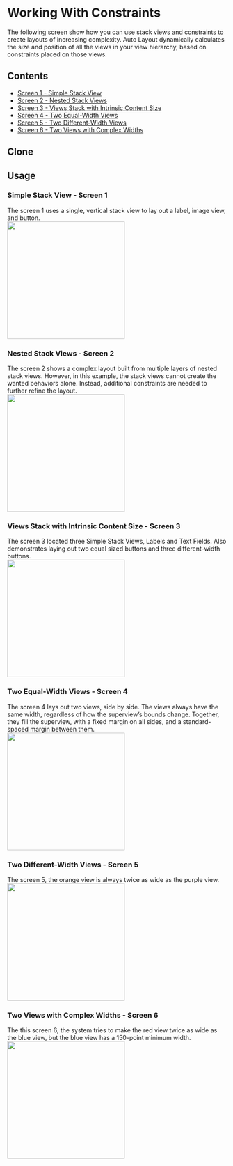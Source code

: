 # Working With Constraints
The following screen show how you can use stack views and constraints to create layouts of increasing complexity. Auto Layout dynamically calculates the size and position of all the views in your view hierarchy, based on constraints placed on those views.


## Contents
- [Screen 1 - Simple Stack View](#simple-stack-view-screen-1)
- [Screen 2 - Nested Stack Views](#nested-stack-views-screen-2)
- [Screen 3 - Views Stack with Intrinsic Content Size](#views-stack-with-intrinsic-content-size-screen-3)
- [Screen 4 - Two Equal-Width Views](#two-equal-width-views-screen-4)
- [Screen 5 - Two Different-Width Views](#two-different-width-views-screen-5)
- [Screen 6 - Two Views with Complex Widths](#two-views-with-complex-widths-screen-6)

## Clone



## Usage

### Simple Stack View - Screen 1
The screen 1 uses a single, vertical stack view to lay out a label, image view, and button.
<br><img src="https://github.com/lgreydev/WorkingWithConstraints/blob/main/Screenshots/001.jpg" width="270"><br>


### Nested Stack Views - Screen 2
The screen 2 shows a complex layout built from multiple layers of nested stack views. However, in this example, the stack views cannot create the wanted behaviors alone. Instead, additional constraints are needed to further refine the layout.
<br><img src="https://github.com/lgreydev/WorkingWithConstraints/blob/main/Screenshots/002.jpg" width="270"><br>


### Views Stack with Intrinsic Content Size - Screen 3
The screen 3 located three Simple Stack Views, Labels and Text Fields. Also demonstrates laying out two equal sized buttons and three different-width buttons.
<br><img src="https://github.com/lgreydev/WorkingWithConstraints/blob/main/Screenshots/003.jpg" width="270"><br>


### Two Equal-Width Views - Screen 4
The screen 4 lays out two views, side by side. The views always have the same width, regardless of how the superview’s bounds change. Together, they fill the superview, with a fixed margin on all sides, and a standard-spaced margin between them.
<br><img src="https://github.com/lgreydev/WorkingWithConstraints/blob/main/Screenshots/004.jpg" width="270"><br>


### Two Different-Width Views - Screen 5
The screen 5, the orange view is always twice as wide as the purple view.
<br><img src="https://github.com/lgreydev/WorkingWithConstraints/blob/main/Screenshots/005.jpg" width="270"><br>


### Two Views with Complex Widths - Screen 6
The this screen 6, the system tries to make the red view twice as wide as the blue view, but the blue view has a 150-point minimum width. 
<br><img src="https://github.com/lgreydev/WorkingWithConstraints/blob/main/Screenshots/006.jpg" width="270"><br>




